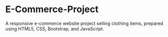 # E-Commerce-Project
 A responsive e-commerce website project selling clothing items, prepared using HTML5, CSS, Bootstrap, and JavaScript.
